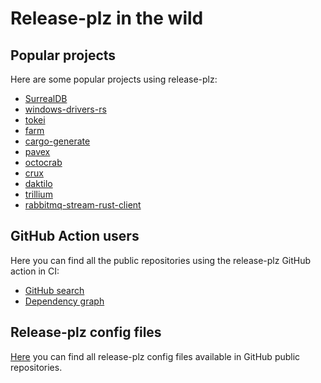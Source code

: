 # Release-plz in the wild

## Popular projects

Here are some popular projects using release-plz:

- [SurrealDB](https://github.com/surrealdb/surrealdb/blob/567832825a9ad660b002d96030c711a5f3d6c1e7/.github/workflows/reusable_publish_version.yml#L559)
- [windows-drivers-rs](https://github.com/microsoft/windows-drivers-rs/blob/45811e309771f95d860c05a281efd42840a866cc/release-plz.toml)
- [tokei](https://github.com/XAMPPRocky/tokei/blob/476bf2a70709e9a03de2d6c0875870ca09c251d2/.github/workflows/release-plz.yaml)
- [farm](https://github.com/farm-fe/farm/blob/b4e02d43df294188749abafbe2f0da7692fffa4d/.github/workflows/release-plz.yaml)
- [cargo-generate](https://github.com/cargo-generate/cargo-generate/blob/859ecce6e1d49d9c84a9d7cc14eab130aba67a5a/.github/workflows/release-pr.yml)
- [pavex](https://github.com/LukeMathWalker/pavex/blob/0e67806d7dcd990824161fcf5ddadca925c4a87c/.github/workflows/publish.yml)
- [octocrab](https://github.com/XAMPPRocky/octocrab/blob/6004d5059bf4dffa211780fd7db9710b744a03ab/.github/workflows/release-plz.yml)
- [crux](https://github.com/redbadger/crux/blob/72ae93a4fe15011df93a251707af439771b3be12/scripts/release-pr.sh)
- [daktilo](https://github.com/orhun/daktilo/blob/9e2bb1a955d5f1e51f4b77ecef4f518ba66e06d5/.github/workflows/cd.yml#L13)
- [trillium](https://github.com/trillium-rs/trillium/blob/5d7d0ddde14006193a346c7ef7c559f09f965eaf/.github/workflows/release.yml)
- [rabbitmq-stream-rust-client](https://github.com/rabbitmq/rabbitmq-stream-rust-client/blob/551d00e2de7917917fd2db1920270fe8896cdeb6/.github/workflows/release-plz.yml)

## GitHub Action users

Here you can find all the public repositories using the release-plz GitHub action in CI:

- [GitHub search](https://github.com/search?type=code&q=path%3A*.yml+OR+path%3A*.yaml+MarcoIeni%2Frelease-plz-action%40)
- [Dependency graph](https://github.com/MarcoIeni/release-plz-action/network/dependents)

## Release-plz config files

[Here](https://github.com/search?q=path%3Arelease-plz.toml&type=code) you can find all release-plz config files available in GitHub public repositories.

